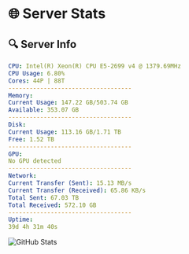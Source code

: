 # 🌐 Server Stats
## 🔍 Server Info
```yaml
CPU: Intel(R) Xeon(R) CPU E5-2699 v4 @ 1379.69MHz
CPU Usage: 6.80%
Cores: 44P | 88T
-----------------------------------
Memory:
Current Usage: 147.22 GB/503.74 GB
Available: 353.07 GB
-----------------------------------
Disk:
Current Usage: 113.16 GB/1.71 TB
Free: 1.52 TB
-----------------------------------
GPU:
No GPU detected
-----------------------------------
Network:
Current Transfer (Sent): 15.13 MB/s
Current Transfer (Received): 65.86 KB/s
Total Sent: 67.03 TB
Total Received: 572.10 GB
-----------------------------------
Uptime:
39d 4h 31m 40s
```
![GitHub Stats](https://img.shields.io/badge/Updated-2025-04-16_01:54:29-blue)